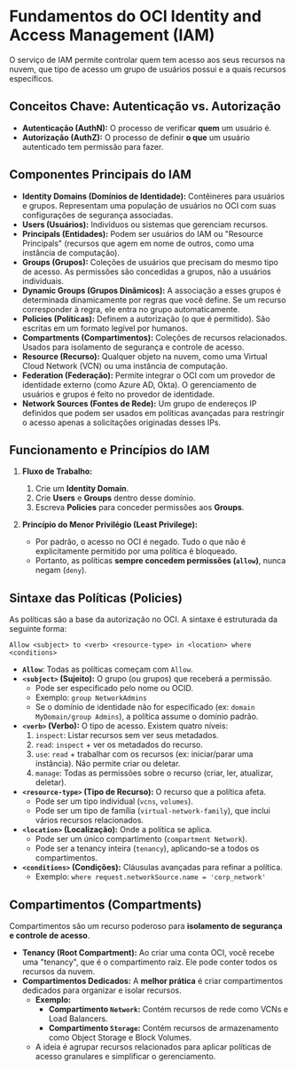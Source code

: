 # Fundamentos do OCI Identity and Access Management (IAM)

O serviço de IAM permite controlar quem tem acesso aos seus recursos na nuvem, que tipo de acesso um grupo de usuários possui e a quais recursos específicos.

## Conceitos Chave: Autenticação vs. Autorização

* **Autenticação (AuthN):** O processo de verificar **quem** um usuário é.
* **Autorização (AuthZ):** O processo de definir **o que** um usuário autenticado tem permissão para fazer.


## Componentes Principais do IAM

* **Identity Domains (Domínios de Identidade):** Contêineres para usuários e grupos. Representam uma população de usuários no OCI com suas configurações de segurança associadas.
* **Users (Usuários):** Indivíduos ou sistemas que gerenciam recursos.
* **Principals (Entidades):** Podem ser usuários do IAM ou "Resource Principals" (recursos que agem em nome de outros, como uma instância de computação).
* **Groups (Grupos):** Coleções de usuários que precisam do mesmo tipo de acesso. As permissões são concedidas a grupos, não a usuários individuais.
* **Dynamic Groups (Grupos Dinâmicos):** A associação a esses grupos é determinada dinamicamente por regras que você define. Se um recurso corresponder à regra, ele entra no grupo automaticamente.
* **Policies (Políticas):** Definem a autorização (o que é permitido). São escritas em um formato legível por humanos.
* **Compartments (Compartimentos):** Coleções de recursos relacionados. Usados para isolamento de segurança e controle de acesso.
* **Resource (Recurso):** Qualquer objeto na nuvem, como uma Virtual Cloud Network (VCN) ou uma instância de computação.
* **Federation (Federação):** Permite integrar o OCI com um provedor de identidade externo (como Azure AD, Okta). O gerenciamento de usuários e grupos é feito no provedor de identidade.
* **Network Sources (Fontes de Rede):** Um grupo de endereços IP definidos que podem ser usados em políticas avançadas para restringir o acesso apenas a solicitações originadas desses IPs.


## Funcionamento e Princípios do IAM

1.  **Fluxo de Trabalho:**
    1.  Crie um **Identity Domain**.
    2.  Crie **Users** e **Groups** dentro desse domínio.
    3.  Escreva **Policies** para conceder permissões aos **Groups**.

2.  **Princípio do Menor Privilégio (Least Privilege):**
    * Por padrão, o acesso no OCI é negado. Tudo o que não é explicitamente permitido por uma política é bloqueado.
    * Portanto, as políticas **sempre concedem permissões (`allow`)**, nunca negam (`deny`).


## Sintaxe das Políticas (Policies)

As políticas são a base da autorização no OCI. A sintaxe é estruturada da seguinte forma:

`Allow <subject> to <verb> <resource-type> in <location> where <conditions>`

* **`Allow`**: Todas as políticas começam com `Allow`.
* **`<subject>` (Sujeito):** O grupo (ou grupos) que receberá a permissão.
    * Pode ser especificado pelo nome ou OCID.
    * Exemplo: `group NetworkAdmins`
    * Se o domínio de identidade não for especificado (ex: `domain MyDomain/group Admins`), a política assume o domínio padrão.
* **`<verb>` (Verbo):** O tipo de acesso. Existem quatro níveis:
    1.  `inspect`: Listar recursos sem ver seus metadados.
    2.  `read`: `inspect` + ver os metadados do recurso.
    3.  `use`: `read` + trabalhar com os recursos (ex: iniciar/parar uma instância). Não permite criar ou deletar.
    4.  `manage`: Todas as permissões sobre o recurso (criar, ler, atualizar, deletar).
* **`<resource-type>` (Tipo de Recurso):** O recurso que a política afeta.
    * Pode ser um tipo individual (`vcns`, `volumes`).
    * Pode ser um tipo de família (`virtual-network-family`), que inclui vários recursos relacionados.
* **`<location>` (Localização):** Onde a política se aplica.
    * Pode ser um único compartimento (`compartment Network`).
    * Pode ser a tenancy inteira (`tenancy`), aplicando-se a todos os compartimentos.
* **`<conditions>` (Condições):** Cláusulas avançadas para refinar a política.
    * Exemplo: `where request.networkSource.name = 'corp_network'`


## Compartimentos (Compartments)

Compartimentos são um recurso poderoso para **isolamento de segurança e controle de acesso**.

* **Tenancy (Root Compartment):** Ao criar uma conta OCI, você recebe uma "tenancy", que é o compartimento raiz. Ele pode conter todos os recursos da nuvem.
* **Compartimentos Dedicados:** A **melhor prática** é criar compartimentos dedicados para organizar e isolar recursos.
    * **Exemplo:**
        * **Compartimento `Network`:** Contém recursos de rede como VCNs e Load Balancers.
        * **Compartimento `Storage`:** Contém recursos de armazenamento como Object Storage e Block Volumes.
    * A ideia é agrupar recursos relacionados para aplicar políticas de acesso granulares e simplificar o gerenciamento.

